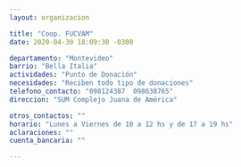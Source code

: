 ```yaml
---
layout: organizacion

title: "Coop. FUCVAM"
date: 2020-04-30 18:09:30 -0300

departamento: "Montevideo"
barrio: "Bella Italia"
actividades: "Punto de Donación"
necesidades: "Reciben todo tipo de donaciones"
telefono_contacto: "098124387  098638765"
direccion: "SUM Complejo Juana de América"

otros_contactos: ""
horario: "Lunes a Viernes de 10 a 12 hs y de 17 a 19 hs"
aclaraciones: ""
cuenta_bancaria: ""

---
```


